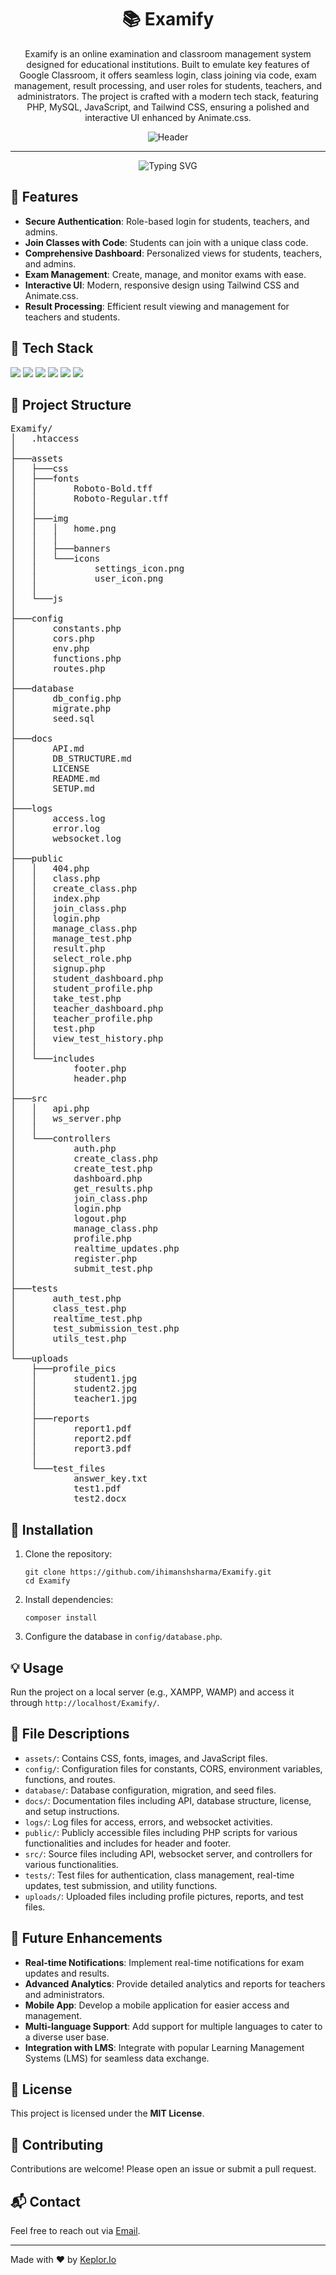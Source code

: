 <h1 align="center">📚 Examify</h1>

<p align="center">
  Examify is an online examination and classroom management system designed for educational institutions. Built to emulate key features of Google Classroom, it offers seamless login, class joining via code, exam management, result processing, and user roles for students, teachers, and administrators. The project is crafted with a modern tech stack, featuring PHP, MySQL, JavaScript, and Tailwind CSS, ensuring a polished and interactive UI enhanced by Animate.css.
</p>

<div align="center">
    <img src="https://github.com/himanshsharmaa/Examify/blob/main/assets/img/Examify.png?raw=true" alt=" Header" />
</div>

------

<p align="center">
  <img src="https://readme-typing-svg.herokuapp.com?font=Fira+Code&size=22&pause=1000&color=4CAF50&center=true&vCenter=true&width=435&lines=Manage+Exams+Efficiently;Student+and+Teacher+Focused;Secure+and+User-Friendly" alt="Typing SVG">
</p>

<h2 align="left">🌟 Features</h2>
<ul>
  <li><strong>Secure Authentication</strong>: Role-based login for students, teachers, and admins.</li>
  <li><strong>Join Classes with Code</strong>: Students can join with a unique class code.</li>
  <li><strong>Comprehensive Dashboard</strong>: Personalized views for students, teachers, and admins.</li>
  <li><strong>Exam Management</strong>: Create, manage, and monitor exams with ease.</li>
  <li><strong>Interactive UI</strong>: Modern, responsive design using Tailwind CSS and Animate.css.</li>
  <li><strong>Result Processing</strong>: Efficient result viewing and management for teachers and students.</li>
</ul>

<h2 align="left">🔧 Tech Stack</h2>
<p align="left">
  <a href="https://www.html.com/" target="_blank"><img src="https://img.shields.io/badge/HTML-E34C26?style=for-the-badge&logo=html5&logoColor=white"/></a>
  <a href="https://www.php.net/" target="_blank"><img src="https://img.shields.io/badge/PHP-777BB4?style=for-the-badge&logo=php&logoColor=white"/></a>
  <a href="https://www.mysql.com/" target="_blank"><img src="https://img.shields.io/badge/MySQL-4479A1?style=for-the-badge&logo=mysql&logoColor=white"/></a>
  <a href="https://getbootstrap.com/" target="_blank"><img src="https://img.shields.io/badge/Bootstrap-563D7C?style=for-the-badge&logo=bootstrap&logoColor=white"/></a>
  <a href="https://tailwindcss.com/" target="_blank"><img src="https://img.shields.io/badge/Tailwind_CSS-06B6D4?style=for-the-badge&logo=tailwind-css&logoColor=white"/></a>
  <a href="https://github.com/" target="_blank"><img src="https://img.shields.io/badge/GitHub-181717?style=for-the-badge&logo=github&logoColor=white"/></a>
</p>

<h2 align="left">📂 Project Structure</h2>
<pre>
Examify/
│   .htaccess
│
├───assets
│   ├───css
│   ├───fonts
│   │       Roboto-Bold.tff      
│   │       Roboto-Regular.tff   
│   │       
│   ├───img
│   │   │   home.png
│   │   │   
│   │   ├───banners
│   │   └───icons
│   │           settings_icon.png
│   │           user_icon.png
│   │
│   └───js
│
├───config
│       constants.php
│       cors.php
│       env.php
│       functions.php
│       routes.php
│
├───database
│       db_config.php
│       migrate.php
│       seed.sql
│
├───docs
│       API.md
│       DB_STRUCTURE.md
│       LICENSE
│       README.md
│       SETUP.md
│
├───logs
│       access.log
│       error.log
│       websocket.log
│
├───public
│   │   404.php
│   │   class.php
│   │   create_class.php
│   │   index.php
│   │   join_class.php
│   │   login.php
│   │   manage_class.php
│   │   manage_test.php
│   │   result.php
│   │   select_role.php
│   │   signup.php
│   │   student_dashboard.php
│   │   student_profile.php
│   │   take_test.php
│   │   teacher_dashboard.php
│   │   teacher_profile.php
│   │   test.php
│   │   view_test_history.php
│   │
│   └───includes
│           footer.php
│           header.php
│
├───src
│   │   api.php
│   │   ws_server.php
│   │
│   └───controllers
│           auth.php
│           create_class.php
│           create_test.php
│           dashboard.php
│           get_results.php
│           join_class.php
│           login.php
│           logout.php
│           manage_class.php
│           profile.php
│           realtime_updates.php
│           register.php
│           submit_test.php
│
├───tests
│       auth_test.php
│       class_test.php
│       realtime_test.php
│       test_submission_test.php
│       utils_test.php
│
└───uploads
    ├───profile_pics
    │       student1.jpg
    │       student2.jpg
    │       teacher1.jpg
    │
    ├───reports
    │       report1.pdf
    │       report2.pdf
    │       report3.pdf
    │
    └───test_files
            answer_key.txt
            test1.pdf
            test2.docx
</pre>

<h2 align="left">🚀 Installation</h2>
<ol>
  <li>Clone the repository:
    <pre><code>git clone https://github.com/ihimanshsharma/Examify.git
cd Examify</code></pre>
  </li>
  <li>Install dependencies:
    <pre><code>composer install</code></pre>
  </li>
  <li>Configure the database in <code>config/database.php</code>.</li>
</ol>

<h2 align="left">💡 Usage</h2>
<p>
  Run the project on a local server (e.g., XAMPP, WAMP) and access it through <code>http://localhost/Examify/</code>.
</p>

<h2 align="left">📁 File Descriptions</h2>
<ul>
  <li><code>assets/</code>: Contains CSS, fonts, images, and JavaScript files.</li>
  <li><code>config/</code>: Configuration files for constants, CORS, environment variables, functions, and routes.</li>
  <li><code>database/</code>: Database configuration, migration, and seed files.</li>
  <li><code>docs/</code>: Documentation files including API, database structure, license, and setup instructions.</li>
  <li><code>logs/</code>: Log files for access, errors, and websocket activities.</li>
  <li><code>public/</code>: Publicly accessible files including PHP scripts for various functionalities and includes for header and footer.</li>
  <li><code>src/</code>: Source files including API, websocket server, and controllers for various functionalities.</li>
  <li><code>tests/</code>: Test files for authentication, class management, real-time updates, test submission, and utility functions.</li>
  <li><code>uploads/</code>: Uploaded files including profile pictures, reports, and test files.</li>
</ul>

<h2 align="left">🔮 Future Enhancements</h2>
<ul>
  <li><strong>Real-time Notifications</strong>: Implement real-time notifications for exam updates and results.</li>
  <li><strong>Advanced Analytics</strong>: Provide detailed analytics and reports for teachers and administrators.</li>
  <li><strong>Mobile App</strong>: Develop a mobile application for easier access and management.</li>
  <li><strong>Multi-language Support</strong>: Add support for multiple languages to cater to a diverse user base.</li>
  <li><strong>Integration with LMS</strong>: Integrate with popular Learning Management Systems (LMS) for seamless data exchange.</li>
</ul>

<h2 align="left">📝 License</h2>
<p align="left">This project is licensed under the <strong>MIT License</strong>.</p>

<h2 align="left">🤝 Contributing</h2>
<p>
  Contributions are welcome! Please open an issue or submit a pull request.
</p>

<h2 align="left">📬 Contact</h2>
<p align="left">Feel free to reach out via <a href="mailto:talk.himanshsharma@gmail.com">Email</a>.</p>

------

Made with ❤️ by <a href="https://github.com/keplor-io">Keplor.Io</a>
